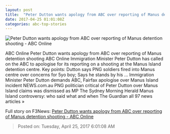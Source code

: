 ```yaml
---
layout: post
title:  "Peter Dutton wants apology from ABC over reporting of Manus detention shooting - ABC Online"
date: 2017-04-25 01:01:08Z
categories: abc-top-stories
---
```


![Peter Dutton wants apology from ABC over reporting of Manus detention shooting - ABC Online](http://www.abc.net.au/news/image/8428814-1x1-700x700.jpg)

ABC Online Peter Dutton wants apology from ABC over reporting of Manus detention shooting ABC Online Immigration Minister Peter Dutton has called on the ABC to apologise for its reporting on a shooting at the Manus Island detention centre. Key points: Dutton says PNG soldiers fired into Manus centre over concerns for 5yo boy; Says he stands by his ... Immigration Minister Peter Dutton demands ABC, Fairfax apologise over Manus Island incident NEWS.com.au PNG politician critical of Peter Dutton over Manus Island claims was dismissed as MP The Sydney Morning Herald Manus Island controversy: who said what and when The Guardian all 97 news articles »


Full story on F3News: [Peter Dutton wants apology from ABC over reporting of Manus detention shooting - ABC Online](http://www.f3nws.com/n/3PFKDD)

> Posted on: Tuesday, April 25, 2017 6:01:08 AM
